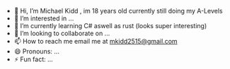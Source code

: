 - 👋 Hi, I’m Michael Kidd , im 18 years old currently still doing my A-Levels
- 👀 I’m interested in ...
- 🌱 I’m currently learning C# aswell as rust (looks super interesting)
- 💞️ I’m looking to collaborate on ...
- 📫 How to reach me email me at mkidd2515@gmail.com
- 😄 Pronouns: ...
- ⚡ Fun fact: ...

<!---
DrOnionMan/DrOnionMan is a ✨ special ✨ repository because its `README.md` (this file) appears on your GitHub profile.
You can click the Preview link to take a look at your changes.
--->
